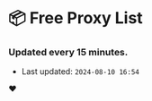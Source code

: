 # :package: Free Proxy List
### Updated every 15 minutes.

- Last updated: `2024-08-10 16:54`

:heart:
